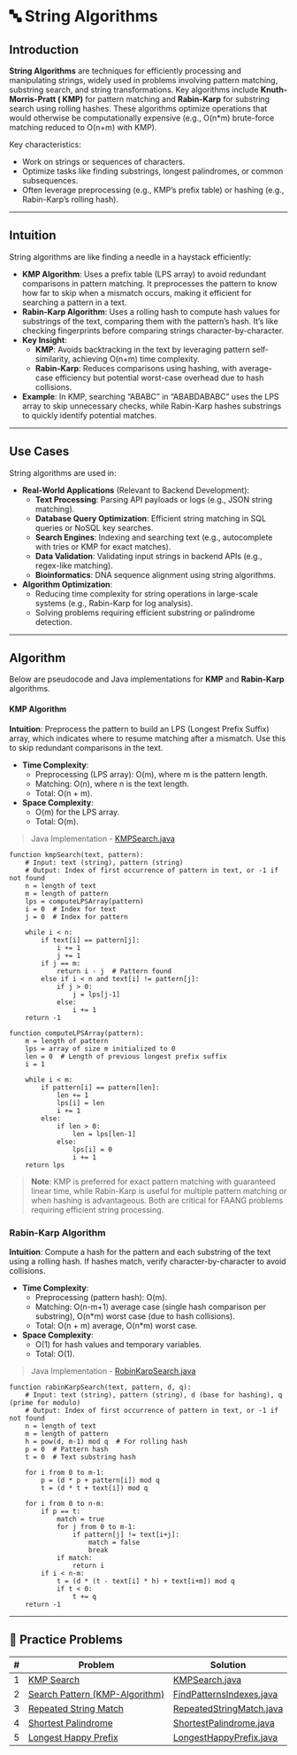 # 🔤 String Algorithms

## Introduction

**String Algorithms** are techniques for efficiently processing and manipulating strings, widely used in problems
involving pattern matching, substring search, and string transformations. Key algorithms include **Knuth-Morris-Pratt (
KMP)** for pattern matching and **Rabin-Karp** for substring search using rolling hashes. These algorithms optimize
operations that would otherwise be computationally expensive (e.g., O(n*m) brute-force matching reduced to O(n+m) with
KMP).

Key characteristics:

- Work on strings or sequences of characters.
- Optimize tasks like finding substrings, longest palindromes, or common subsequences.
- Often leverage preprocessing (e.g., KMP’s prefix table) or hashing (e.g., Rabin-Karp’s rolling hash).

---

## Intuition

String algorithms are like finding a needle in a haystack efficiently:

- **KMP Algorithm**: Uses a prefix table (LPS array) to avoid redundant comparisons in pattern matching. It preprocesses
  the pattern to know how far to skip when a mismatch occurs, making it efficient for searching a pattern in a text.
- **Rabin-Karp Algorithm**: Uses a rolling hash to compute hash values for substrings of the text, comparing them with
  the pattern’s hash. It’s like checking fingerprints before comparing strings character-by-character.
- **Key Insight**:
    - **KMP**: Avoids backtracking in the text by leveraging pattern self-similarity, achieving O(n+m) time complexity.
    - **Rabin-Karp**: Reduces comparisons using hashing, with average-case efficiency but potential worst-case overhead
      due to hash collisions.
- **Example**: In KMP, searching “ABABC” in “ABABDABABC” uses the LPS array to skip unnecessary checks, while Rabin-Karp
  hashes substrings to quickly identify potential matches.

---

## Use Cases

String algorithms are used in:

- **Real-World Applications** (Relevant to Backend Development):
    - **Text Processing**: Parsing API payloads or logs (e.g., JSON string matching).
    - **Database Query Optimization**: Efficient string matching in SQL queries or NoSQL key searches.
    - **Search Engines**: Indexing and searching text (e.g., autocomplete with tries or KMP for exact matches).
    - **Data Validation**: Validating input strings in backend APIs (e.g., regex-like matching).
    - **Bioinformatics**: DNA sequence alignment using string algorithms.
- **Algorithm Optimization**:
    - Reducing time complexity for string operations in large-scale systems (e.g., Rabin-Karp for log analysis).
    - Solving problems requiring efficient substring or palindrome detection.

---

## Algorithm

Below are pseudocode and Java implementations for **KMP** and **Rabin-Karp** algorithms.

#### KMP Algorithm

**Intuition**: Preprocess the pattern to build an LPS (Longest Prefix Suffix) array, which indicates where to resume
matching after a mismatch. Use this to skip redundant comparisons in the text.

- **Time Complexity**:
    - Preprocessing (LPS array): O(m), where m is the pattern length.
    - Matching: O(n), where n is the text length.
    - Total: O(n + m).
- **Space Complexity**:
    - O(m) for the LPS array.
    - Total: O(m).

> Java Implementation - [KMPSearch.java](./string/KMPSearch.java)

```
function kmpSearch(text, pattern):
    # Input: text (string), pattern (string)
    # Output: Index of first occurrence of pattern in text, or -1 if not found
    n = length of text
    m = length of pattern
    lps = computeLPSArray(pattern)
    i = 0  # Index for text
    j = 0  # Index for pattern

    while i < n:
        if text[i] == pattern[j]:
            i += 1
            j += 1
        if j == m:
            return i - j  # Pattern found
        else if i < n and text[i] != pattern[j]:
            if j > 0:
                j = lps[j-1]
            else:
                i += 1
    return -1

function computeLPSArray(pattern):
    m = length of pattern
    lps = array of size m initialized to 0
    len = 0  # Length of previous longest prefix suffix
    i = 1

    while i < m:
        if pattern[i] == pattern[len]:
            len += 1
            lps[i] = len
            i += 1
        else:
            if len > 0:
                len = lps[len-1]
            else:
                lps[i] = 0
                i += 1
    return lps
```

> **Note**: KMP is preferred for exact pattern matching with guaranteed linear time, while Rabin-Karp is useful for
> multiple pattern matching or when hashing is advantageous. Both are critical for FAANG problems requiring efficient
> string processing.

### Rabin-Karp Algorithm

**Intuition**: Compute a hash for the pattern and each substring of the text using a rolling hash. If hashes match,
verify character-by-character to avoid collisions.

- **Time Complexity**:
    - Preprocessing (pattern hash): O(m).
    - Matching: O(n-m+1) average case (single hash comparison per substring), O(n*m) worst case (due to hash
      collisions).
    - Total: O(n + m) average, O(n*m) worst case.
- **Space Complexity**:
    - O(1) for hash values and temporary variables.
    - Total: O(1).

> Java Implementation - [RobinKarpSearch.java](./string/RobinKarpSearch.java)

```
function rabinKarpSearch(text, pattern, d, q):
    # Input: text (string), pattern (string), d (base for hashing), q (prime for modulo)
    # Output: Index of first occurrence of pattern in text, or -1 if not found
    n = length of text
    m = length of pattern
    h = pow(d, m-1) mod q  # For rolling hash
    p = 0  # Pattern hash
    t = 0  # Text substring hash

    for i from 0 to m-1:
        p = (d * p + pattern[i]) mod q
        t = (d * t + text[i]) mod q

    for i from 0 to n-m:
        if p == t:
            match = true
            for j from 0 to m-1:
                if pattern[j] != text[i+j]:
                    match = false
                    break
            if match:
                return i
        if i < n-m:
            t = (d * (t - text[i] * h) + text[i+m]) mod q
            if t < 0:
                t += q
    return -1
```

---

## 🧪 Practice Problems

| # | Problem                                                                                         | Solution                                                      |
|---|-------------------------------------------------------------------------------------------------|---------------------------------------------------------------|
| 1 | [KMP Search](https://leetcode.com/problems/find-the-index-of-the-first-occurrence-in-a-string/) | [KMPSearch.java](./string/KMPSearch.java)                     |
| 2 | [Search Pattern (KMP-Algorithm)](https://www.geeksforgeeks.org/problems/search-pattern0205/1)   | [FindPatternsIndexes.java](./string/FindPatternsIndexes.java) |
| 3 | [Repeated String Match](https://leetcode.com/problems/repeated-string-match/)                   | [RepeatedStringMatch.java](./string/RepeatedStringMatch.java) |
| 4 | [Shortest Palindrome](https://leetcode.com/problems/shortest-palindrome/)                       | [ShortestPalindrome.java](./string/ShortestPalindrome.java)   |
| 5 | [Longest Happy Prefix](https://leetcode.com/problems/longest-happy-prefix/)                     | [LongestHappyPrefix.java](./string/LongestHappyPrefix.java)   |

